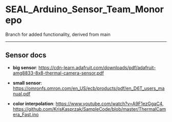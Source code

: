 # SEAL_Arduino_Sensor_Team_Monorepo
Branch for added functionality, derived from main

---

## Sensor docs
- **big sensor**: https://cdn-learn.adafruit.com/downloads/pdf/adafruit-amg8833-8x8-thermal-camera-sensor.pdf

- **small sensor**: https://omronfs.omron.com/en_US/ecb/products/pdf/en_D6T_users_manual.pdf

- **color interpolation**: https://www.youtube.com/watch?v=A9F1ezGgaC4, https://github.com/KrisKasprzak/SampleCode/blob/master/ThermalCamera_Fast.ino

